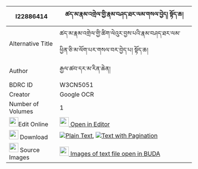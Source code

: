 |I22886414|ཚད་མ་རྣམ་འགྲེལ་གྱི་རྣམ་བཤད་ཐར་ལམ་གསལ་བྱེད། སྟོད་ཆ། 
| --- | --- 
|Alternative Title |ཚད་མ་རྣམ་འགྲེལ་གྱི་ཚིག་ལེའུར་བྱས་པའི་རྣམ་བཤད་ཐར་ལམ་ཕྱིན་ཅི་མ་ལོག་པར་གསལ་བར་བྱེད་པ། སྟོད་ཆ།
|Author| རྒྱལ་ཚབ་དར་མ་རིན་ཆེན།
|BDRC ID | W3CN5051
|Creator | Google OCR
|Number of Volumes| 1
|<img width="25" src="https://img.icons8.com/color/25/000000/edit-property.png">Edit Online| [<img width="25" src="https://avatars.githubusercontent.com/u/45091458?s=200&v=4"> Open in Editor](http://editor.openpecha.org/I22886414)
|<img width="25" src="https://img.icons8.com/fluent/48/000000/download-2.png"/>  Download | [![](https://img.icons8.com/color/20/000000/txt.png)Plain Text](https://github.com/Openpecha/I22886414/releases/download/v1/tsema_namdrel_gyi_namshe_tarla_plain_I22886414.zip), [![](https://img.icons8.com/color/20/000000/txt.png)Text with Pagination](https://github.com/Openpecha/I22886414/releases/download/v1/tsema_namdrel_gyi_namshe_tarla_pages_I22886414.zip)
|<img width="25" src="https://img.icons8.com/plasticine/100/000000/pictures-folder.png"/>  Source Images | [<img width="25" src="https://library.bdrc.io/icons/BUDA-small.svg"> Images of text file open in BUDA](https://library.bdrc.io/show/bdr:W3CN5051)